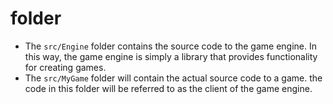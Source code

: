 # folder
* The `src/Engine` folder contains the source code to the game engine. In this way, the game engine is simply a library that provides functionality for creating games. 
* The `src/MyGame` folder will contain the actual source code to a game. the code in this folder will be referred to as the client of the game engine.